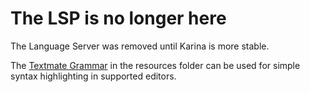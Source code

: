 
# The LSP is no longer here

The Language Server was removed until Karina is more stable.


The [Textmate Grammar](../../../../../../../resources/karina) in the resources folder can be used for simple syntax highlighting in supported editors.

